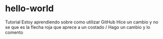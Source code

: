 # hello-world
Tutorial
Estoy aprendiendo sobre como utilizar GitHub
Hice un cambio y no se que es la flecha roja que aprece
a un costado /
Hago un cambio y lo comento 